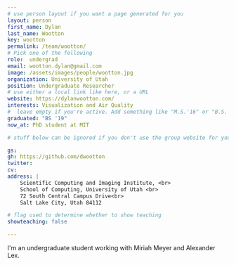 ```yaml
---
# use person layout if you want a page generated for you
layout: person
first_name: Dylan
last_name: Wootton
key: wootton
permalink: /team/wootton/
# Pick one of the following
role:  undergrad 
email: wootton.dylan@gmail.com
image: /assets/images/people/wootton.jpg
organization: University of Utah
position: Undergraduate Researcher
# use either a local link like here, or a URL
website: https://dylanwootton.com/
interests: Visualization and Air Quality
#  leave empty if you're active. Add something like "M.S.'16" or "B.S.'17" if you got a degree while at VDL. Add "N" if you left VDS before you got a degree.
graduated: "BS '19"
now_at: PhD student at MIT

# stuff below can be ignored if you don't use the group website for your private website

gs: 
gh: https://github.com/dwootton
twitter: 
cv: 
address: |
    Scientific Computing and Imaging Institute, <br>
    School of Computing, University of Utah <br>
    72 South Central Campus Drive<br>
    Salt Lake City, Utah 84112

# flag used to determine whether to show teaching
showteaching: false

---
```


I'm an undergraduate student working with Miriah Meyer and Alexander Lex.